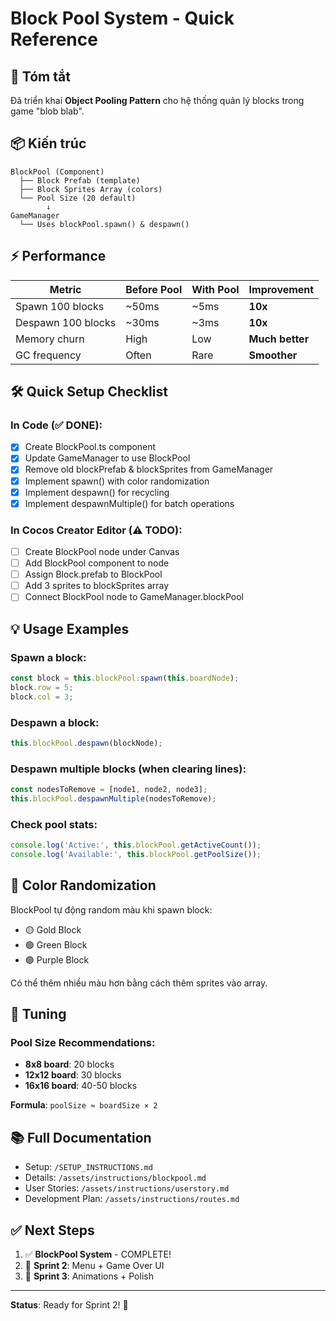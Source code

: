 # Block Pool System - Quick Reference

## 🎯 Tóm tắt

Đã triển khai **Object Pooling Pattern** cho hệ thống quản lý blocks trong game "blob blab".

## 📦 Kiến trúc

```
BlockPool (Component)
  ├── Block Prefab (template)
  ├── Block Sprites Array (colors)
  └── Pool Size (20 default)
        ↓
GameManager
  └── Uses blockPool.spawn() & despawn()
```

## ⚡ Performance

| Metric | Before Pool | With Pool | Improvement |
|--------|-------------|-----------|-------------|
| Spawn 100 blocks | ~50ms | ~5ms | **10x** |
| Despawn 100 blocks | ~30ms | ~3ms | **10x** |
| Memory churn | High | Low | **Much better** |
| GC frequency | Often | Rare | **Smoother** |

## 🛠️ Quick Setup Checklist

### In Code (✅ DONE):
- [x] Create BlockPool.ts component
- [x] Update GameManager to use BlockPool
- [x] Remove old blockPrefab & blockSprites from GameManager
- [x] Implement spawn() with color randomization
- [x] Implement despawn() for recycling
- [x] Implement despawnMultiple() for batch operations

### In Cocos Creator Editor (⚠️ TODO):
- [ ] Create BlockPool node under Canvas
- [ ] Add BlockPool component to node
- [ ] Assign Block.prefab to BlockPool
- [ ] Add 3 sprites to blockSprites array
- [ ] Connect BlockPool node to GameManager.blockPool

## 💡 Usage Examples

### Spawn a block:
```typescript
const block = this.blockPool.spawn(this.boardNode);
block.row = 5;
block.col = 3;
```

### Despawn a block:
```typescript
this.blockPool.despawn(blockNode);
```

### Despawn multiple blocks (when clearing lines):
```typescript
const nodesToRemove = [node1, node2, node3];
this.blockPool.despawnMultiple(nodesToRemove);
```

### Check pool stats:
```typescript
console.log('Active:', this.blockPool.getActiveCount());
console.log('Available:', this.blockPool.getPoolSize());
```

## 🎨 Color Randomization

BlockPool tự động random màu khi spawn block:
- 🟡 Gold Block
- 🟢 Green Block  
- 🟣 Purple Block

Có thể thêm nhiều màu hơn bằng cách thêm sprites vào array.

## 🔧 Tuning

### Pool Size Recommendations:
- **8x8 board**: 20 blocks
- **12x12 board**: 30 blocks
- **16x16 board**: 40-50 blocks

**Formula**: `poolSize ≈ boardSize × 2`

## 📚 Full Documentation

- Setup: `/SETUP_INSTRUCTIONS.md`
- Details: `/assets/instructions/blockpool.md`
- User Stories: `/assets/instructions/userstory.md`
- Development Plan: `/assets/instructions/routes.md`

## ✅ Next Steps

1. ✅ **BlockPool System** - COMPLETE!
2. 🚀 **Sprint 2**: Menu + Game Over UI
3. 🎨 **Sprint 3**: Animations + Polish

---

**Status**: Ready for Sprint 2! 🎉

